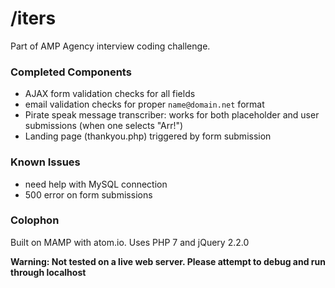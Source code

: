 # /iters

Part of AMP Agency interview coding challenge.

### Completed Components
- AJAX form validation checks for all fields
- email validation checks for proper ```name@domain.net``` format
- Pirate speak message transcriber: works for both placeholder and user submissions (when one selects "Arr!")
- Landing page (thankyou.php) triggered by form submission

### Known Issues
- need help with MySQL connection
- 500 error on form submissions

### Colophon
Built on MAMP with atom.io. Uses PHP 7 and jQuery 2.2.0

**Warning: Not tested on a live web server. Please attempt to debug and run through localhost**
